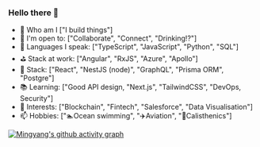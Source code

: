 ### Hello there 👋

- 🔭 Who am I ["I build things"]
- 🤝 I'm open to: ["Collaborate", "Connect", "Drinking!?"]
- 🌱 Languages I speak: ["TypeScript", "JavaScript", "Python", "SQL"]
- ⛳ Stack at work: ["Angular", "RxJS", "Azure", "Apollo"]
- 🔨 Stack: ["React", "NestJS (node)", "GraphQL", "Prisma ORM", "Postgre"]
- 📚 Learning: ["Good API design, "Next.js", "TailwindCSS", "DevOps, Security"]
- 🤔 Interests: ["Blockchain", "Fintech", "Salesforce", "Data Visualisation"]
- 📫 Hobbies: ["🏊Ocean swimming", "✈️Aviation", "💪Calisthenics"]

[![Mingyang's github activity graph](https://activity-graph.herokuapp.com/graph?username=Mingyang-Li)](https://github.com/ashutosh00710/github-readme-activity-graph)
